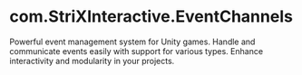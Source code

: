 # com.StriXInteractive.EventChannels
Powerful event management system for Unity games. Handle and communicate events easily with support for various types. Enhance interactivity and modularity in your projects.
